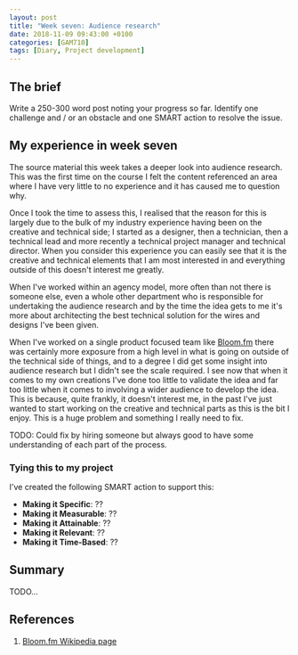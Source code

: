 ```yaml
---
layout: post
title: "Week seven: Audience research"
date: 2018-11-09 09:43:00 +0100
categories: [GAM710]
tags: [Diary, Project development]
---
```


## The brief

Write a 250-300 word post noting your progress so far. Identify one challenge and / or an obstacle and one SMART action to resolve the issue.

## My experience in week seven

The source material this week takes a deeper look into audience research. This was the first time on the course I felt the content referenced an area where I have very little to no experience and it has caused me to question why.

Once I took the time to assess this, I realised that the reason for this is largely due to the bulk of my industry experience having been on the creative and technical side; I started as a designer, then a technician, then a technical lead and more recently a technical project manager and technical director. When you consider this experience you can easily see that it is the creative and technical elements that I am most interested in and everything outside of this doesn't interest me greatly.

When I've worked within an agency model, more often than not there is someone else, even a whole other department who is responsible for undertaking the audience research and by the time the idea gets to me it's more about architecting the best technical solution for the wires and designs I've been given.

When I've worked on a single product focused team like [Bloom.fm](https://en.wikipedia.org/wiki/Bloom.fm) there was certainly more exposure from a high level in what is going on outside of the technical side of things, and to a degree I did get some insight into audience research but I didn't see the scale required. I see now that when it comes to my own creations I've done too little to validate the idea and far too little when it comes to involving a wider audience to develop the idea. This is because, quite frankly, it doesn't interest me, in the past I've just wanted to start working on the creative and technical parts as this is the bit I enjoy. This is a huge problem and something I really need to fix.

TODO: Could fix by hiring someone but always good to have some understanding of each part of the process.

### Tying this to my project

I've created the following SMART action to support this:

- **Making it Specific**: ??
- **Making it Measurable**: ??
- **Making it Attainable**: ??
- **Making it Relevant**: ??
- **Making it Time-Based**: ??

## Summary

TODO...

## References

1. [Bloom.fm Wikipedia page](https://en.wikipedia.org/wiki/Bloom.fm)

